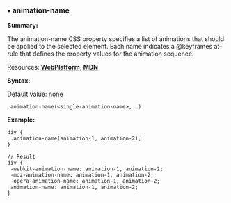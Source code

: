 ### <a name="animation-name"></a> &#8226; animation-name
**Summary:**

The animation-name CSS property specifies a list of animations that should be applied to the selected element. Each name indicates a @keyframes at-rule that defines the property values for the animation sequence.

Resources: **[WebPlatform](http://docs.webplatform.org/wiki/css/properties/animation-name)**, **[MDN](https://developer.mozilla.org/en-US/docs/Web/CSS/animation-name)**

**Syntax:**

Default value: none

    .animation-name(<single-animation-name>, …)
  
**Example:**

    div {
     .animation-name(animation-1, animation-2);
    }
    
    // Result
    div {
     -webkit-animation-name: animation-1, animation-2;
     -moz-animation-name: animation-1, animation-2;
     -opera-animation-name: animation-1, animation-2;
     animation-name: animation-1, animation-2;
    } 

